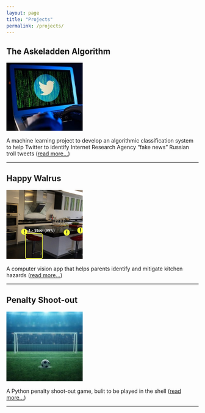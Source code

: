```yaml
---
layout: page
title: "Projects"
permalink: /projects/
---
```


## The Askeladden Algorithm

<img class="left" width="200" src="/assets/images/twitter-hacker.jpg"> 

A machine learning project to develop an algorithmic classification system to help Twitter to identify Internet Research Agency “fake news” Russian troll tweets ([read more...](/projects/askeladden-algorithm))

---

## Happy Walrus

<img class="left" width="200" src="/assets/images/happy-walrus.jpg">

A computer vision app that helps parents identify and mitigate kitchen hazards ([read more...](/projects/happy-walrus)) 

---

## Penalty Shoot-out

<img class="left" width="200" src="/assets/images/penalty-squared.jpg">

A Python penalty shoot-out game, bulit to be played in the shell ([read more...](/projects/penalty))

***


